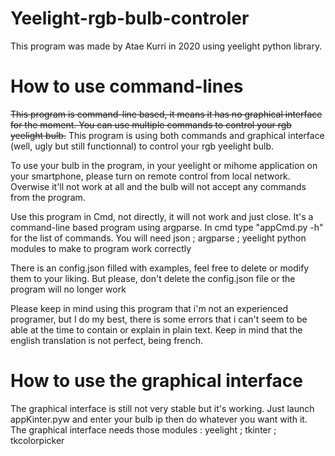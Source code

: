 # Yeelight-rgb-bulb-controler
This program was made by Atae Kurri in 2020 using yeelight python library.

# How to use command-lines

<s>This program is command-line based, it means it has no graphical interface for the moment.
You can use multiple commands to control your rgb yeelight bulb.</s>
This program is using both commands and graphical interface (well, ugly but still functionnal) to control your rgb yeelight bulb.

To use your bulb in the program, in your yeelight or mihome application on your smartphone, please turn on remote control from local network. Overwise it'll not work at all and the bulb will not accept any commands from the program.

Use this program in Cmd, not directly, it will not work and just close. It's a command-line based program using argparse.
In cmd type "appCmd.py -h" for the list of commands.
You will need json ; argparse ; yeelight python modules to make to program work correctly
  
There is an config.json filled with examples, feel free to delete or modify them to your liking.
But please, don't delete the config.json file or the program will no longer work


Please keep in mind using this program that i'm not an experienced programer, but I do my best, there is some errors that i can't seem to be able at the time to contain or explain in plain text. Keep in mind that the english translation is not perfect, being french.

# How to use the graphical interface

The graphical interface is still not very stable but it's working.
Just launch appKinter.pyw and enter your bulb ip then do whatever you want with it.
The graphical interface needs those modules : yeelight ; tkinter ; tkcolorpicker
